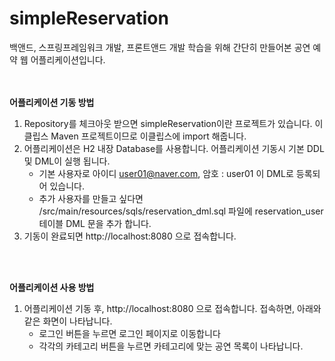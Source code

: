<H1>simpleReservation</H1>

백앤드, 스프링프레임워크 개발, 프론트앤드 개발 학습을 위해 간단히 만들어본 공연 예약 웹 어플리케이션입니다.  
<br/>
<br/>

**어플리케이션 기동 방법**

1. Repository를 체크아웃 받으면 simpleReservation이란 프로젝트가 있습니다. 이클립스 Maven 프로젝트이므로 이클립스에 import 해줍니다.
2. 어플리케이션은 H2 내장 Database를 사용합니다. 어플리케이션 기동시 기본 DDL 및 DML이 실행 됩니다.
    * 기본 사용자로 아이디 user01@naver.com, 암호 : user01 이 DML로 등록되어 있습니다.
    * 추가 사용자를 만들고 싶다면 /src/main/resources/sqls/reservation_dml.sql 파일에 reservation_user 테이블 DML 문을 추가 합니다.
3. 기동이 완료되면 http://localhost:8080 으로 접속합니다.

<br/>
<br/>

**어플리케이션 사용 방법**


1. 어플리케이션 기동 후, http://localhost:8080 으로 접속합니다. 접속하면, 아래와 같은 화면이 나타납니다.
    * 로그인 버튼을 누르면 로그인 페이지로 이동합니다
    * 각각의 카테고리 버튼을 누르면 카테고리에 맞는 공연 목록이 나타납니다.
